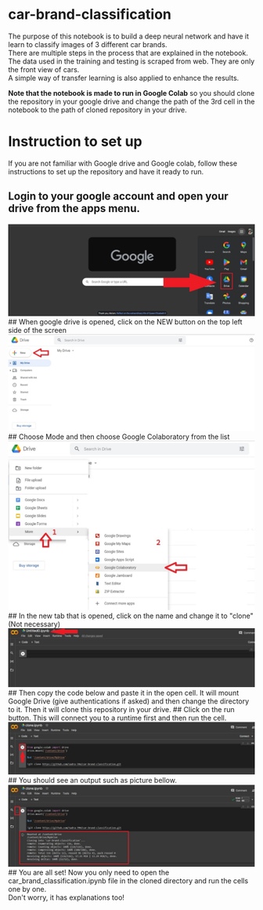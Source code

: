 # car-brand-classification
The purpose of this notebook is to build a deep neural network and have it learn to classify images of 3 different car brands.<br>
There are multiple steps in the process that are explained in the notebook.<br>
The data used in the training and testing is scraped from web. They are only the front view of cars.<br>
A simple way of transfer learning is also applied to enhance the results.<br>

**Note that the notebook is made to run in Google Colab**
so you should clone the repository in your google drive and change the path of the 3rd cell in the notebook to the path of cloned repository in your drive.

# Instruction to set up 
If you are not familiar with Google drive and Google colab, follow these instructions to set up the repository and have it ready to run.<br>
## Login to your google account and open your drive from the apps menu.
<img src="assets/guide0.jpg" alt="choose google drive" />
## When google drive is opened, click on the NEW button on the top left side of the screen
<img src="assets/guide1.jpg" alt="choose google drive" />
## Choose Mode and then choose Google Colaboratory from the list
<img src="assets/guide2.jpg" alt="choose google drive" />
## In the new tab that is opened, click on the name and change it to "clone" (Not necessary)
<img src="assets/guide3.jpg" alt="choose google drive" />
## Then copy the code below and paste it in the open cell.
It will mount Google Drive (give authentications if asked) and then change the directory to it. Then it will clone this repository in your drive.
## Click on the run button.
This will connect you to a runtime first and then run the cell.
<img src="assets/guide4.jpg" alt="choose google drive" />
## You should see an output such as picture bellow.
<img src="assets/guide5.jpg" alt="choose google drive" />
## You are all set!
Now you only need to open the car_brand_classification.ipynb file in the cloned directory and run the cells one by one.<br>
Don't worry, it has explanations too!
